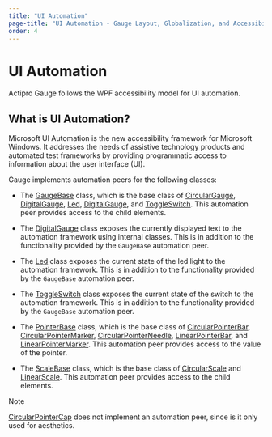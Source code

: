 ```yaml
---
title: "UI Automation"
page-title: "UI Automation - Gauge Layout, Globalization, and Accessibility Features"
order: 4
---
```

# UI Automation

Actipro Gauge follows the WPF accessibility model for UI automation.

## What is UI Automation?

Microsoft UI Automation is the new accessibility framework for Microsoft Windows.  It addresses the needs of assistive technology products and automated test frameworks by providing programmatic access to information about the user interface (UI).

Gauge implements automation peers for the following classes:

- The [GaugeBase](xref:ActiproSoftware.Windows.Controls.Gauge.Primitives.GaugeBase) class, which is the base class of [CircularGauge](xref:ActiproSoftware.Windows.Controls.Gauge.CircularGauge), [DigitalGauge](xref:ActiproSoftware.Windows.Controls.Gauge.DigitalGauge), [Led](xref:ActiproSoftware.Windows.Controls.Gauge.Led), [DigitalGauge](xref:ActiproSoftware.Windows.Controls.Gauge.DigitalGauge), and [ToggleSwitch](xref:ActiproSoftware.Windows.Controls.Gauge.ToggleSwitch). This automation peer provides access to the child elements.

- The [DigitalGauge](xref:ActiproSoftware.Windows.Controls.Gauge.DigitalGauge) class exposes the currently displayed text to the automation framework using internal classes.  This is in addition to the functionality provided by the `GaugeBase` automation peer.

- The [Led](xref:ActiproSoftware.Windows.Controls.Gauge.Led) class exposes the current state of the led light to the automation framework.  This is in addition to the functionality provided by the `GaugeBase` automation peer.

- The [ToggleSwitch](xref:ActiproSoftware.Windows.Controls.Gauge.ToggleSwitch) class exposes the current state of the switch to the automation framework.  This is in addition to the functionality provided by the `GaugeBase` automation peer.

- The [PointerBase](xref:ActiproSoftware.Windows.Controls.Gauge.Primitives.PointerBase) class, which is the base class of [CircularPointerBar](xref:ActiproSoftware.Windows.Controls.Gauge.CircularPointerBar), [CircularPointerMarker](xref:ActiproSoftware.Windows.Controls.Gauge.CircularPointerMarker), [CircularPointerNeedle](xref:ActiproSoftware.Windows.Controls.Gauge.CircularPointerNeedle), [LinearPointerBar](xref:ActiproSoftware.Windows.Controls.Gauge.LinearPointerBar), and [LinearPointerMarker](xref:ActiproSoftware.Windows.Controls.Gauge.LinearPointerMarker). This automation peer provides access to the value of the pointer.

- The [ScaleBase](xref:ActiproSoftware.Windows.Controls.Gauge.Primitives.ScaleBase) class, which is the base class of [CircularScale](xref:ActiproSoftware.Windows.Controls.Gauge.CircularScale) and [LinearScale](xref:ActiproSoftware.Windows.Controls.Gauge.LinearScale). This automation peer provides access to the child elements.

> [!NOTE]
> [CircularPointerCap](xref:ActiproSoftware.Windows.Controls.Gauge.CircularPointerCap) does not implement an automation peer, since is it only used for aesthetics.
